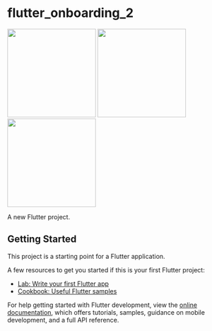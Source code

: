 # flutter_onboarding_2

<img src="https://user-images.githubusercontent.com/69029656/234292139-ea8454f0-25ae-46b7-b8c3-934e7d61f022.png" width="200" />
<img src="https://user-images.githubusercontent.com/69029656/234292170-bc2ecca2-9ea9-40c0-8462-4942fa1d8227.png" width="200" />
<img src="https://user-images.githubusercontent.com/69029656/234292183-25419181-1cf8-4c45-98de-4f0a2cc4a4de.png" width="200" />


A new Flutter project.

## Getting Started

This project is a starting point for a Flutter application.

A few resources to get you started if this is your first Flutter project:

- [Lab: Write your first Flutter app](https://docs.flutter.dev/get-started/codelab)
- [Cookbook: Useful Flutter samples](https://docs.flutter.dev/cookbook)

For help getting started with Flutter development, view the
[online documentation](https://docs.flutter.dev/), which offers tutorials,
samples, guidance on mobile development, and a full API reference.
